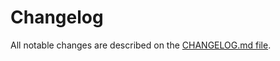 # Changelog

All notable changes are described on the [CHANGELOG.md file](https://github.com/mui-org/material-ui/blob/master/CHANGELOG.md).
